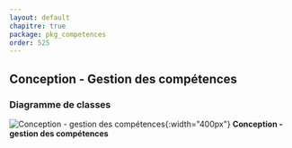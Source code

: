 ```yaml
---
layout: default
chapitre: true
package: pkg_competences
order: 525
---
```


## Conception - Gestion des compétences

### Diagramme de classes 

![Conception - gestion des compétences ](/prototype/diagrammes/pkg_competences/classes_pkg_competences.svg){:width="400px"}
**Conception - gestion des compétences**